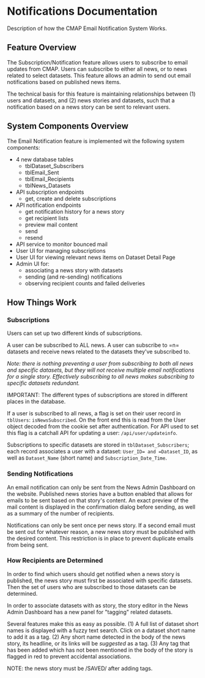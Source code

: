 # Notifications Documentation

Description of how the CMAP Email Notification System Works.

## Feature Overview

The Subscription/Notification feature allows users to subscribe to email updates from CMAP. Users can subscribe to either all news, or to news related to select datasets. This feature allows an admin to send out email notifications based on published news items.

The technical basis for this feature is maintaining relationships between (1) users and datasets, and (2) news stories and datasets, such that a notification based on a news story can be sent to relevant users.

## System Components Overview

The Email Notification feature is implemented wit the following system components:

- 4 new database tables
  - tblDataset_Subscribers
  - tblEmail_Sent
  - tblEmail_Recipients
  - tblNews_Datasets
- API subscription endpoints
  - get, create and delete subscriptions
- API notification endpoints
  - get notification history for a news story
  - get recipient lists
  - preview mail content
  - send
  - resend
- API service to monitor bounced mail
- User UI for managing subscriptions
- User UI for viewing relevant news items on Dataset Detail Page
- Admin UI for:
  - associating a news story with datasets
  - sending (and re-sending) notifications
  - observing recipient counts and failed deliveries


## How Things Work

### Subscriptions

Users can set up two different kinds of subscriptions.

A user can be subscribed to ALL news. A user can subscribe to =n= datasets and receive news related to the datasets they've subscribed to.

*Note: there is nothing preventing a user from subscribing to both all news and specific datasets, but they will not receive multiple email notifications for a single story. Effectively subscribing to all news makes subscribing to specific datasets redundant.*

IMPORTANT: The different types of subscriptions are stored in different places in the database.

If a user is subscribed to all news, a flag is set on their user record in `tblUsers`: `isNewsSubscribed`. On the front end this is read from the User object decoded from the cookie set after authentication. For API used to set this flag is a catchall API for updating a user: `/api/user/updateinfo`.

Subscriptions to specific datasets are stored in `tblDataset_Subscribers`; each record associates a user with a dataset: `User_ID= and =Dataset_ID`, as well as `Dataset_Name` (short name) and `Subscription_Date_Time`.

### Sending Notifications

An email notification can only be sent from the News Admin Dashboard on the website. Published news stories have a button enabled that allows for emails to be sent based on that story's content. An exact preview of the mail content is displayed in the confirmation dialog before sending, as well as a summary of the number of recipients.

Notifications can only be sent once per news story. If a second email must be sent out for whatever reason, a new news story must be published with the desired content. This restriction is in place to prevent duplicate emails from being sent.

### How Recipients are Determined

In order to find which users should get notified when a news story is published, the news story must first be associated with specific datasets. Then the set of users who are subscribed to those datasets can be determined.

In order to associate datasets with as story, the story editor in the News Admin Dashboard has a new panel for "tagging" related datasets.

Several features make this as easy as possible. (1) A full list of dataset short names is displayed with a fuzzy text search. Click on a dataset short name to add it as a tag. (2)
Any short name detected in the body of the news story, its headline, or its links will be *suggested* as a tag. (3) Any tag that has been added which has not been mentioned in the body of the story is flagged in red to prevent accidental associations.

NOTE: the news story must be /SAVED/ after adding tags.
